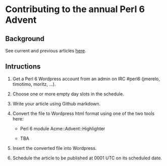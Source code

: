 # Contributing to the annual Perl 6 Advent

## Background

See current and previous articles [here]().

## Intructions

1. Get a Perl 6 Wordpress account from an admin on IRC #perl6 (jmerelo, timotimo, moritz, ...).

2. Choose one or more empty day slots in the schedule.

3. Write your article using Github markdown.

4. Convert the file to Wordpress html format using one of the two tools here:

   * Perl 6 module Acme::Advent::Highlighter
   
   * TBA
   
5. Insert the converted file into Wordpress.

6. Schedule the article to be published at 0001 UTC on its scheduled date.
